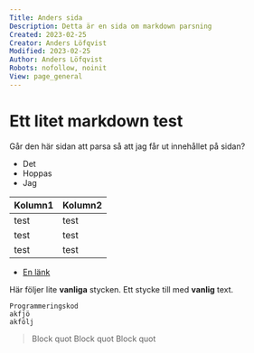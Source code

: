 ```yaml
---
Title: Anders sida
Description: Detta är en sida om markdown parsning
Created: 2023-02-25
Creator: Anders Löfqvist
Modified: 2023-02-25
Author: Anders Löfqvist
Robots: nofollow, noinit
View: page_general
---
```


Ett litet markdown test
==========================

Går den här sidan att parsa så att jag får ut innehållet på sidan?

* Det
* Hoppas
* Jag

Kolumn1 | Kolumn2
--------|----------------
test    | test
test    | test
test    | test

* [En länk](www.aftonbladet.se)


Här följer lite __vanliga__ stycken.
Ett stycke till med **vanlig** text.

    Programmeringskod
    akfjö 
    akfölj


> Block quot
> Block quot
> Block quot
